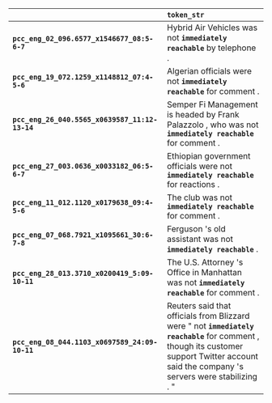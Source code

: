 |                                                | `token_str`                                                                                                                                                                                   |
|:-----------------------------------------------|:----------------------------------------------------------------------------------------------------------------------------------------------------------------------------------------------|
| **`pcc_eng_02_096.6577_x1546677_08:5-6-7`**    | Hybrid Air Vehicles was not __``immediately reachable``__ by telephone .                                                                                                                      |
| **`pcc_eng_19_072.1259_x1148812_07:4-5-6`**    | Algerian officials were not __``immediately reachable``__ for comment .                                                                                                                       |
| **`pcc_eng_26_040.5565_x0639587_11:12-13-14`** | Semper Fi Management is headed by Frank Palazzolo , who was not __``immediately reachable``__ for comment .                                                                                   |
| **`pcc_eng_27_003.0636_x0033182_06:5-6-7`**    | Ethiopian government officials were not __``immediately reachable``__ for reactions .                                                                                                         |
| **`pcc_eng_11_012.1120_x0179638_09:4-5-6`**    | The club was not __``immediately reachable``__ for comment .                                                                                                                                  |
| **`pcc_eng_07_068.7921_x1095661_30:6-7-8`**    | Ferguson 's old assistant was not __``immediately reachable``__ .                                                                                                                             |
| **`pcc_eng_28_013.3710_x0200419_5:09-10-11`**  | The U.S. Attorney 's Office in Manhattan was not __``immediately reachable``__ for comment .                                                                                                  |
| **`pcc_eng_08_044.1103_x0697589_24:09-10-11`** | Reuters said that officials from Blizzard were " not __``immediately reachable``__ for comment , though its customer support Twitter account said the company 's servers were stabilizing . " |